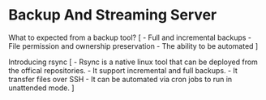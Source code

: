 #  Backup And Streaming Server 

  What to expected from a backup tool?
   [ - Full and incremental backups
    - File permission and ownership preservation
    - The ability to be automated ]
 
 
 
 Introducing rsync
  [  - Rsync is a native linux tool that can be deployed from the offical repositories.
    - It support incremental and full backups.
    - It transfer files over SSH
    - It can be automated via cron jobs to run in unattended mode. ]

 
